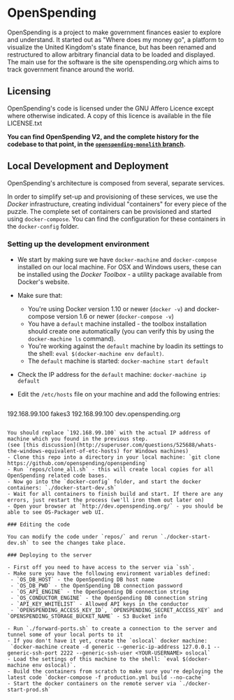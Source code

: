 # OpenSpending

OpenSpending is a project to make government finances easier to explore
and understand. It started out as "Where does my money go", a platform
to visualize the United Kingdom's state finance, but has been renamed
and restructured to allow arbitrary financial data to be loaded and
displayed. The main use for the software is the site openspending.org
which aims to track government finance around the world.

## Licensing

OpenSpending's code is licensed under the GNU Affero Licence except where
otherwise indicated. A copy of this licence is available in the file
LICENSE.txt

**You can find OpenSpending V2, and the complete history for the codebase to that point, in the [`openspending-monolith` branch](https://github.com/openspending/openspending/tree/openspending-monolith).**

## Local Development and Deployment

OpenSpending's architecture is composed from several, separate services.

In order to simplify set-up and provisioning of these services, we use the *Docker* infrastructure, creating individual "containers" for every piece of the puzzle. The complete set of containers can be provisioned and started using `docker-compose`. You can find the configuration for these containers in the `docker-config` folder.

### Setting up the development environment

 - We start by making sure we have `docker-machine` and `docker-compose` installed on our local machine. For OSX and Windows users, these can be installed using the *Docker Toolbox* - a utility package available from Docker's website.
 - Make sure that:
     - You're using Docker version 1.10 or newer (`docker -v`) and docker-compose version 1.6 or newer (`docker-compose -v`)
     - You have a `default` machine installed - the toolbox installation should create one automatically (you can verify this by using the `docker-machine ls` command).
     - You're working against the `default` machine by loadin its settings to the shell: `eval $(docker-machine env default)`.
     - The `default` machine is started: `docker-machine start default`
 - Check the IP address for the `default` machine: `docker-machine ip default`
 - Edit the `/etc/hosts` file on your machine and add the following entries:

   ```
192.168.99.100  fakes3
192.168.99.100  dev.openspending.org
   ```

   You should replace `192.168.99.100` with the actual IP address of machine which you found in the previous step.
   (see [this discussion](http://superuser.com/questions/525688/whats-the-windows-equivalent-of-etc-hosts) for Windows machines)
 - Clone this repo into a directory in your local machine: `git clone https://github.com/openspending/openspending`
 - Run `repos/clone_all.sh` - this will create local copies for all OpenSpending related code bases.
 - Now go into the `docker-config` folder, and start the docker containers: `./docker-start-dev.sh`
 - Wait for all containers to finish build and start. If there are any errors, just restart the process (we'll iron them out later on)
 - Open your browser at `http://dev.openspending.org/` - you should be able to see OS-Packager web UI.

### Editing the code

You can modify the code under `repos/` and rerun `./docker-start-dev.sh` to see the changes take place.

### Deploying to the server

  - First off you need to have access to the server via `ssh`.
  - Make sure you have the following environment variables defined:
    - `OS_DB_HOST` - the OpenSpending DB host name
    - `OS_DB_PWD` - the OpenSpending DB connection password
    - `OS_API_ENGINE` - the OpenSpending DB connection string
    - `OS_CONDUCTOR_ENGINE` - the OpenSpending DB connection string
    - `API_KEY_WHITELIST` - Allowed API keys in the conductor
    - `OPENSPENDING_ACCESS_KEY_ID`, `OPENSPENDING_SECRET_ACCESS_KEY` and `OPENSPENDING_STORAGE_BUCKET_NAME` - S3 Bucket info

  - Run `./forward-ports.sh` to create a connection to the server and tunnel some of your local ports to it
  - If you don't have it yet, create the `oslocal` docker machine:
    `docker-machine create -d generic --generic-ip-address 127.0.0.1 --generic-ssh-port 2222 --generic-ssh-user <YOUR-USERNAME> oslocal`
  - Load the settings of this machine to the shell: `eval $(docker-machine env oslocal)`.
  - Build the containers from scratch to make sure you're deploying the latest code `docker-compose -f production.yml build --no-cache`
  - Start the docker containers on the remote server via `./docker-start-prod.sh`
